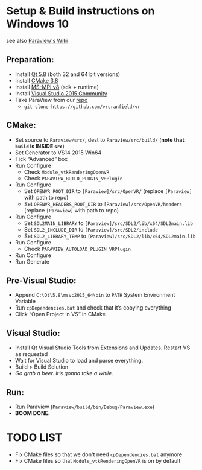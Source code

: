 # Setup & Build instructions on Windows 10
see also [Paraview's Wiki](http://www.paraview.org/Wiki/ParaView:Build_And_Install)

## Preparation:
* Install [Qt 5.8](https://www.qt.io/download-open-source) (both 32 and 64 bit versions)
* Install [CMake 3.8](https://cmake.org/download/)
* Install [MS-MPI v8](https://msdn.microsoft.com/en-us/library/bb524831(v=vs.85).aspx) (sdk + runtime)
* Install [Visual Studio 2015 Community](https://drive.google.com/open?id=0BzDYQBRp4j3nZS04R0NKdmVJbFE)
* Take ParaView from our [repo](https://github.com/vrcranfield/vr)
	* `git clone https://github.com/vrcranfield/vr`

## CMake:
* Set source to `Paraview/src/`, dest to `Paraview/src/build/` (**note that `build` is INSIDE `src`**)
* Set Generator to VS14 2015 Win64
* Tick “Advanced” box
* Run Configure
	* Check `Module_vtkRenderingOpenVR`
    * Check `PARAVIEW_BUILD_PLUGIN_VRPlugin`
* Run Configure
	* Set `OPENVR_ROOT_DIR` to `[Paraview]/src/OpenVR/` (replace `[Paraview]` with path to repo)
	* Set `OPENVR_HEADERS_ROOT_DIR` to `[Paraview]/src/OpenVR/headers` (replace `[Paraview]` with path to repo)
* Run Configure
	* Set `SDL2MAIN_LIBRARY` to `[Paraview]/src/SDL2/lib/x64/SDL2main.lib`
	* Set `SDL2_INCLUDE_DIR` to `[Paraview]/src/SDL2/include`
	* Set `SDL2_LIBRARY_TEMP` to `[Paraview]/src/SDL2/lib/x64/SDL2main.lib`
* Run Configure
    * Check `PARAVIEW_AUTOLOAD_PLUGIN_VRPlugin`
* Run Configure
* Run Generate

## Pre-Visual Studio:
* Append `C:\Qt\5.8\msvc2015_64\bin` to `PATH` System Environment Variable
* Run `cpDependencies.bat` and check that it’s copying everything
* Click “Open Project in VS” in CMake

## Visual Studio:
* Install Qt Visual Studio Tools from Extensions and Updates. Restart VS as requested
* Wait for Visual Studio to load and parse everything. 
* Build > Build Solution
* *Go grab a beer. It’s gonna take a while.*

## Run:
* Run Paraview (`Paraview/build/bin/Debug/Paraview.exe`)
* **BOOM DONE.**

# TODO LIST
* Fix CMake files so that we don't need `cpDependencies.bat` anymore
* Fix CMake files so that `Module_vtkRenderingOpenVR` is on by default